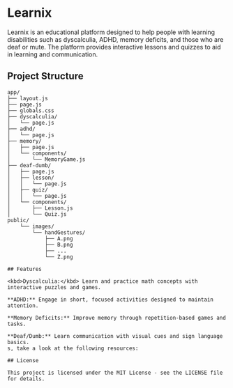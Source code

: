 # Learnix

Learnix is an educational platform designed to help people with learning disabilities such as dyscalculia, ADHD, memory deficits, and those who are deaf or mute. The platform provides interactive lessons and quizzes to aid in learning and communication.

## Project Structure

```plaintext
app/
├── layout.js
├── page.js
├── globals.css
├── dyscalculia/
│   └── page.js
├── adhd/
│   └── page.js
├── memory/
│   ├── page.js
│   └── components/
│       └── MemoryGame.js
├── deaf-dumb/
│   ├── page.js
│   ├── lesson/
│   │   └── page.js
│   ├── quiz/
│   │   └── page.js
│   └── components/
│       ├── Lesson.js
│       └── Quiz.js
public/
    └── images/
        └── handGestures/
            ├── A.png
            ├── B.png
            ├── ...
            └── Z.png

## Features

<kbd>Dyscalculia:</kbd> Learn and practice math concepts with interactive puzzles and games.

**ADHD:** Engage in short, focused activities designed to maintain attention.

**Memory Deficits:** Improve memory through repetition-based games and tasks.

**Deaf/Dumb:** Learn communication with visual cues and sign language basics.
s, take a look at the following resources:

## License

This project is licensed under the MIT License - see the LICENSE file for details.
